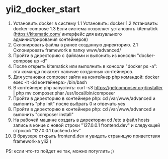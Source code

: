 # yii2_docker_start
1. Установить docker в систему
  1.1 Установить: docker
  1.2 Установить: docker-compose
  1.3 Если система позволяет установить kitematick (https://kitematic.com/ интерфейс для визуального администрирования контейнеров)
2. Склонировать файлы в ранее созданную директорию.
  2.1 Склонировать framework в папку www/advanced/
3. Пройти в директорию с файлами и выпонить из консоли "docker-compose up -d"
4. После открыть kitematick или выполнить в консоли "docker ps -a": эта команда покажет наличие созданных контейнеров.
5. Для установки composer зайти на контейнер php командой: docker exec -it <id контейнера> /bin/bash
6. В контейнере php запустить: curl -sS https://getcomposer.org/installer | php mv composer.phar /usr/local/bin/composer
7. Пройти в директорию в контейнере php: cd /var/www/advanced и выпонить "php init" после выбрать 0 и отвечать yes
8. Пройти в директорию в контейнере php: cd /var/www/advanced и выпонить "composer install"
9. На рабочей машине создать в директории cd /etc в файл hosts запись в конце с новой строки "127.0.0.1 frontend.dev" и следующей строкой "127.0.0.1 backend.dev"
10. В браузере открыть frontend.dev и увидеть страницую приветствия framework-а yii2 )

PS: если что-то пойдет не так, можно погуглить ;)
